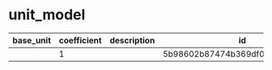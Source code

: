 # unit_model
|base_unit|coefficient|description|id|is_error|name|
|--|--|--|--|--|--|
||1||5b98602b87474b369df017374c1aaaaf|True|грамм|